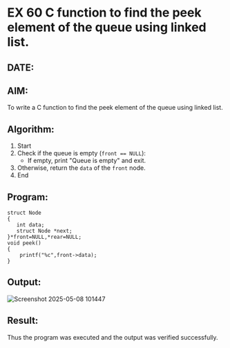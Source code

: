# EX 60 C function to find the peek element of the queue using linked list.
## DATE:
## AIM:
To write a C function to find the peek element of the queue using linked list.

## Algorithm:
1. Start  
2. Check if the queue is empty (`front == NULL`):  
   - If empty, print "Queue is empty" and exit.  
3. Otherwise, return the `data` of the `front` node.  
4. End 

## Program:
```
struct Node
{
   int data;
   struct Node *next;
}*front=NULL,*rear=NULL;
void peek()
{
    printf("%c",front->data);
}
```

## Output:
![Screenshot 2025-05-08 101447](https://github.com/user-attachments/assets/f15ed0e4-d5e3-4910-a405-ab0fcefcf001)



## Result:
Thus the program was executed and the output was verified successfully.


